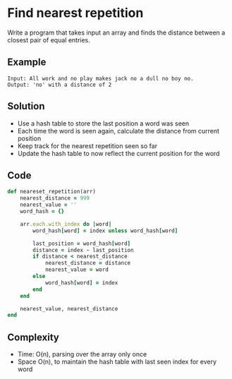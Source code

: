 # Find nearest repetition
Write a program that takes input an array and finds the distance between a closest pair of equal
entries.

## Example
```
Input: All work and no play makes jack no a dull no boy no.
Output: 'no' with a distance of 2
```

## Solution
- Use a hash table to store the last position a word was seen
- Each time the word is seen again, calculate the distance from current position
- Keep track for the nearest repetition seen so far
- Update the hash table to now reflect the current position for the word

## Code
```ruby
def neareset_repetition(arr)
    nearest_distance = 999
    nearest_value = ''
    word_hash = {}

    arr.each.with_index do |word|
        word_hash[word] = index unless word_hash[word]

        last_position = word_hash[word]
        distance = index - last_position
        if distance < nearest_distance
            nearest_distance = distance
            nearest_value = word
        else
            word_hash[word] = index
        end
    end

    nearest_value, nearest_distance
end
```

## Complexity
- Time: O(n), parsing over the array only once
- Space O(n), to maintain the hash table with last seen index for every word
